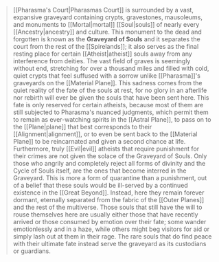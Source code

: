 > [[Pharasma's Court|Pharasmas Court]] is surrounded by a vast, expansive graveyard containing crypts, gravestones, mausoleums, and monuments to [[Mortal|mortal]] [[Soul|souls]] of nearly every [[Ancestry|ancestry]] and culture. This monument to the dead and forgotten is known as the **Graveyard of Souls** and it separates the court from the rest of the [[Spirelands]]; it also serves as the final resting place for certain [[Atheist|atheist]] souls away from any interference from deities. The vast field of graves is seemingly without end, stretching for over a thousand miles and filled with cold, quiet crypts that feel suffused with a sorrow unlike [[Pharasma]]'s graveyards on the [[Material Plane]]. This sadness comes from the quiet reality of the fate of the souls at rest, for no glory in an afterlife nor rebirth will ever be given the souls that have been sent here.
> This fate is only reserved for certain atheists, because most of them are still subjected to Pharasma's nuanced judgments, which permit them to remain as ever-watching spirits in the [[Astral Plane]], to pass on to the [[Plane|plane]] that best corresponds to their [[Alignment|alignment]], or to even be sent back to the [[Material Plane]] to be reincarnated and given a second chance at life. Furthermore, truly [[Evil|evil]] atheists that require punishment for their crimes are not given the solace of the Graveyard of Souls. Only those who angrily and completely reject all forms of divinity and the Cycle of Souls itself, are the ones that become interred in the Graveyard. This is more a form of quarantine than a punishment, out of a belief that these souls would be ill-served by a continued existence in the [[Great Beyond]]. Instead, here they remain forever dormant, eternally separated from the fabric of the [[Outer Planes]] and the rest of the multiverse. Those souls that still have the will to rouse themselves here are usually either those that have recently arrived or those consumed by emotion over their fate; some wander emotionlessly and in a haze, while others might beg visitors for aid or simply lash out at them in their rage. The rare souls that do find peace with their ultimate fate instead serve the graveyard as its custodians or guardians.







